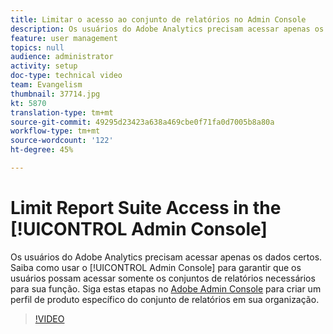 ```yaml
---
title: Limitar o acesso ao conjunto de relatórios no Admin Console
description: Os usuários do Adobe Analytics precisam acessar apenas os dados certos. Saiba como usar o Admin Console para garantir que os usuários possam acessar somente os conjuntos de relatórios necessários para sua função. Siga estas etapas rápidas na Adobe Admin Console para criar um perfil de produto específico de conjunto de relatórios na sua organização.
feature: user management
topics: null
audience: administrator
activity: setup
doc-type: technical video
team: Evangelism
thumbnail: 37714.jpg
kt: 5870
translation-type: tm+mt
source-git-commit: 49295d23423a638a469cbe0f71fa0d7005b8a80a
workflow-type: tm+mt
source-wordcount: '122'
ht-degree: 45%

---
```



# Limit Report Suite Access in the [!UICONTROL Admin Console]

Os usuários do Adobe Analytics precisam acessar apenas os dados certos. Saiba como usar o [!UICONTROL Admin Console] para garantir que os usuários possam acessar somente os conjuntos de relatórios necessários para sua função. Siga estas etapas no [Adobe Admin Console](https://adminconsole.adobe.com/) para criar um perfil de produto específico do conjunto de relatórios em sua organização.

>[!VIDEO](https://video.tv.adobe.com/v/37714/?quality=12&learn=on)
